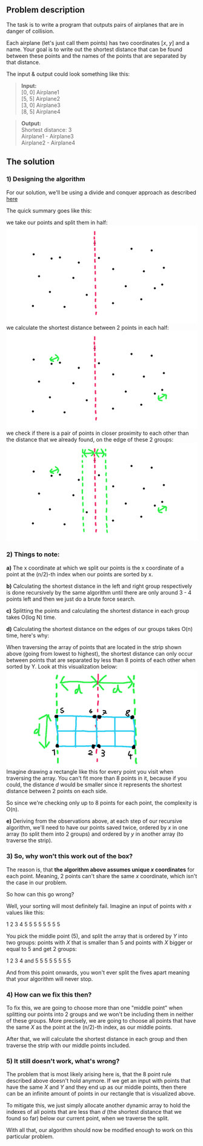 

## Problem description
The task is to write a program that outputs pairs of airplanes that are in danger of collision.  

Each airplane (let's just call them points) has two coordinates [_x_, _y_] and a name. Your goal is to write out the shortest distance that can be found between these points and the names of the points that are separated by that distance.  

The input & output could look something like this:
 >**Input:**  
 >[0, 0] Airplane1  
 >[5, 5] Airplane2  
 >[3, 0] Airplane3  
 >[8, 5] Airplane4  
 
 >**Output:**  
 >Shortest distance: 3  
 >Airplane1 - Airplane3  
 >Airplane2 - Airplane4  
  
## The solution

### 1) Designing the algorithm

For our solution, we'll be using a divide and conquer approach as described [here](https://en.wikipedia.org/wiki/Closest_pair_of_points_problem)

The quick summary goes like this:  

we take our points and split them in half:
![points_divided_in_half](https://raw.githubusercontent.com/JaroslavUrbann/blog/master/assets/images/points1.png)  
we calculate the shortest distance between 2 points in each half:
![points_with_distance](https://raw.githubusercontent.com/JaroslavUrbann/blog/master/assets/images/points2.png)  
we check if there is a pair of points in closer proximity to each other than the distance that we already found, on the edge of these 2 groups:
![checking_the_strip](https://raw.githubusercontent.com/JaroslavUrbann/blog/master/assets/images/points3.png)  
### 2) Things to note:

**a)** The x coordinate at which we split our points is the x coordinate of a point at the (n/2)-th index when our points are sorted by x.  

**b)** Calculating the shortest distance in the left and right group respectively is done recursively by the same algorithm until there are only around 3 - 4 points left and then we just do a brute force search.  

**c)** Splitting the points and calculating the shortest distance in each group takes O(log N) time.  

**d)** Calculating the shortest distance on the edges of our groups takes O(n) time, here's why:  

When traversing the array of points that are located in the strip shown above (going from lowest to highest), the shortest distance can only occur between points that are separated by less than 8 points of each other when sorted by Y. Look at this visualization below:
![strip_zoomed_in](https://raw.githubusercontent.com/JaroslavUrbann/blog/master/assets/images/points4.png)
Imagine drawing a rectangle like this for every point you visit when traversing the array. You can't fit more than 8 points in it, because if you could, the distance *d* would be smaller since it represents the shortest distance between 2 points on each side.  

So since we're checking only up to 8 points for each point, the complexity is O(n).  

**e)** Deriving from the observations above, at each step of our recursive algorithm, we'll need to have our points saved twice,  ordered by *x* in one array (to split them into 2 groups) and ordered by *y* in another array (to traverse the strip).  


### 3) So, why won't this work out of the box?

The reason is, that **the algorithm above assumes unique *x* coordinates** for each point. Meaning,  2 points can't share the same *x* coordinate, which isn't the case in our problem.  

So how can this go wrong?  

Well, your sorting will most definitely fail. Imagine an input of points with *x* values like this:  

1 2 3 4 5 5 5 5 5 5 5 5  

You pick the middle point (5), and split the array that is ordered by *Y* into two groups: points with *X* that is smaller than 5 and points with *X* bigger or equal to 5 and get 2 groups:  

1 2 3 4 
and 
5 5 5 5 5 5 5 5  

And from this point onwards, you won't ever split the fives apart meaning that your algorithm will never stop.  

### 4) How can we fix this then?

To fix this, we are going to choose more than one "middle point" when splitting our points into 2 groups and we won't be including them in neither of these groups. More precisely, we are going to choose all points that have the same *X*  as the point at the  (n/2)-th index, as our middle points.  

After that, we will calculate the shortest distance in each group and then traverse the strip with our middle points included.  


### 5) It still doesn't work, what's wrong?

The problem that is most likely arising here is, that the 8 point rule described above doesn't hold anymore. If we get an input with points that have the same *X* and *Y* and they end up as our middle points, then there can be an infinite amount of points in our rectangle that is visualized above.  

To mitigate this, we just simply allocate another dynamic array to hold the indexes of all points that are less than *d* (the shortest distance that we found so far) below our current point, when we traverse the split.  

With all that, our algorithm should now be modified enough to work on this particular problem.
